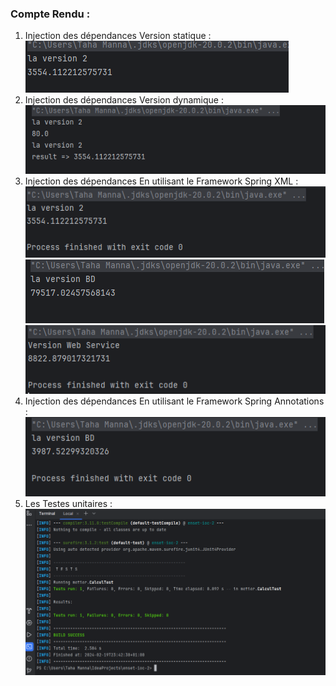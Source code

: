 <h3>Compte Rendu : </h3>
<ol>
    <li>Injection des dépendances Version statique :  
<br>
    <img src="captures/version Static.PNG" >

</li>
    <li>Injection des dépendances Version dynamique : 
<br>
    <img src="captures/version dynamic.PNG" >
</li>
    <li>Injection des dépendances En utilisant le Framework Spring XML  :
    <br>
    <img src="captures/iodVXML/version2.PNG" >
    <br>
    <img src="captures/iodVXML/versionBD.PNG" >
    <br>
    <img src="captures/iodVXML/webservice.PNG" >

   
<li> Injection des dépendances En utilisant le Framework Spring Annotations :   
<br>
    <img src="captures/iodVAnnotation/Capture.PNG" >

<li> Les Testes unitaires : 
<br>
    <img src="captures/TestUnitaires/testunita.PNG" >
</ol>
